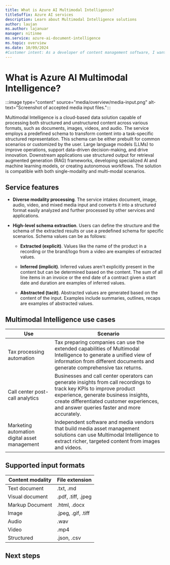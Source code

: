 ```yaml
---
title: What is Azure AI Multimodal Intelligence?
titleSuffix: Azure AI services
description: Learn about Multimodal Intelligence solutions
author: laujan
ms.author: lajanuar
manager: nitinme
ms.service: azure-ai-document-intelligence
ms.topic: overview
ms.date: 10/09/2024
#Customer intent: As a developer of content management software, I want to find out whether Azure AI Multimodal Intelligence is the right solution for my moderation needs.
---
```


# What is Azure AI Multimodal Intelligence?

:::image type="content" source="media/overview/media-input.png" alt-text="Screenshot of accepted media input files.":::

Multimodal Intelligence is a cloud-based data solution capable of processing both structured and unstructured content across various formats, such as documents, images, videos, and audio. The service employs a predefined schema to transform content into a task-specific structured representation. This schema can be either prebuilt for common scenarios or customized by the user. Large language models (LLMs) to improve operations, support data-driven decision-making, and drive innovation. Downstream applications use structured output for retrieval augmented generation (RAG) frameworks, developing specialized AI and machine learning models, or creating autonomous workflows. The solution is compatible with both single-modality and multi-modal scenarios.

## Service features

* **Diverse modality processing**. The service intakes document, image, audio, video, and mixed media input and converts it into a structured format easily analyzed and further processed by other services and applications.

* **High-level schema extraction**. Users can define the structure and the schema of the extracted results or use a predefined schema for specific scenarios. Schema values can be as follows:

  * **Extracted (explicit)**. Values like the name of the product in a recording or the brand/logo from a video are examples of extracted values.

  * **Inferred (implicit)**. Inferred values aren't explicitly present in the content but can be determined based on the content. The sum of all line items in an invoice or the end date of a contract given a start date and duration are examples of inferred values.

  * **Abstracted (tacit)**. Abstracted values are generated based on the content of the input. Examples include summaries, outlines, recaps are examples of abstracted values.

## Multimodal Intelligence use cases

|Use|Scenario|
|--------|-------|
|Tax processing automation| Tax preparing companies can use the extended capabilities of Multimodal Intelligence to generate a unified view of information from different documents and generate comprehensive tax returns.|
|Call center post-call analytics| Businesses and call center operators can generate insights from call recordings to track key KPIs to improve product experience, generate business insights, create differentiated customer experiences, and answer queries faster and more accurately.
|Marketing automation digital asset management| Independent software and media vendors that build media asset management solutions can use Multimodal Intelligence to extract richer, targeted content from images and videos.|



## Supported input formats

|Content modality|File extension|
|------------|----------|
|Text document|.txt, .md|
|Visual document|.pdf, .tiff, .jpeg|
|Markup Document|.html, .docx|
|Image|.jpeg, .gif, .tiff|
|Audio|.wav|
|Video|.mp4|
|Structured|.json, .csv|




## Next steps


